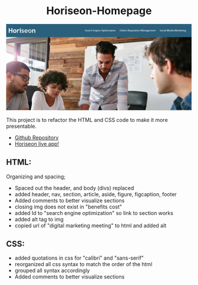 # <center> Horiseon-Homepage

![application image](./assets/homeworkscreenshot.PNG "Horiseon first look!")

This project is to refactor the HTML and CSS code to make it more presentable. 

* [Github Repository](https://github.com/malhill/Horiseon-Homepage)
* [Horiseon live app!](https://malhill.github.io/Horiseon-Homepage/)

## HTML:
Organizing and spacing; 
* Spaced out the header, and body (divs)
replaced
* added header, nav, section, article, aside, figure, figcaption, footer
* Added comments to better visualize sections 
* closing img does not exist in "benefits cost"
* added Id to "search engine optimization" so link to section works
* added alt tag to img
* copied url of "digital marketing meeting" to html and added alt

## CSS:
* added quotations in css for "calibri" and "sans-serif"
* reorganized all css syntax to match the order of the html
* grouped all syntax accordingly
* Added comments to better visualize sections 

